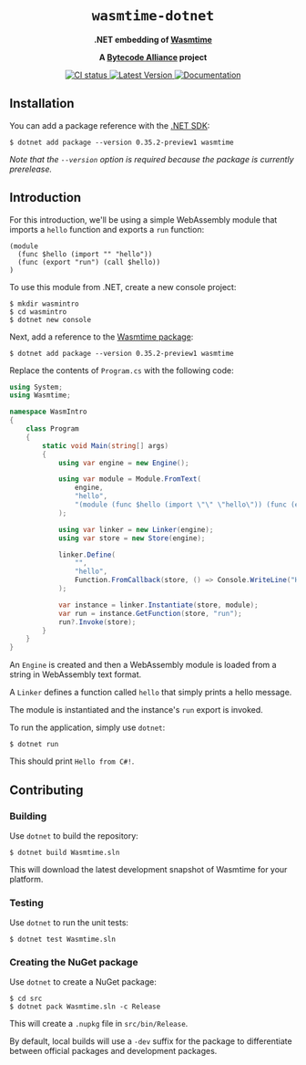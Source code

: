 <div align="center">
  <h1><code>wasmtime-dotnet</code></h1>

  <p>
    <strong>.NET embedding of
    <a href="https://github.com/bytecodealliance/wasmtime">Wasmtime</a></strong>
  </p>

  <strong>A <a href="https://bytecodealliance.org/">Bytecode Alliance</a> project</strong>

  <p>
    <a href="https://github.com/bytecodealliance/wasmtime-dotnet/actions?query=workflow%3ACI">
      <img src="https://github.com/bytecodealliance/wasmtime-dotnet/workflows/CI/badge.svg" alt="CI status"/>
    </a>
    <a href="https://www.nuget.org/packages/Wasmtime">
      <img src="https://img.shields.io/nuget/v/wasmtime" alt="Latest Version"/>
    </a>
    <a href="https://bytecodealliance.github.io/wasmtime-dotnet/">
      <img src="https://img.shields.io/badge/docs-main-green" alt="Documentation"/>
    </a>
  </p>

</div>

## Installation

You can add a package reference with the [.NET SDK](https://dotnet.microsoft.com/):

```text
$ dotnet add package --version 0.35.2-preview1 wasmtime
```

_Note that the `--version` option is required because the package is currently prerelease._

## Introduction

For this introduction, we'll be using a simple WebAssembly module that imports a `hello` function and exports a `run` function:

```wat
(module
  (func $hello (import "" "hello"))
  (func (export "run") (call $hello))
)
```

To use this module from .NET, create a new console project:

```
$ mkdir wasmintro
$ cd wasmintro
$ dotnet new console
```

Next, add a reference to the [Wasmtime package](https://www.nuget.org/packages/Wasmtime):

```
$ dotnet add package --version 0.35.2-preview1 wasmtime
```

Replace the contents of `Program.cs` with the following code:

```c#
using System;
using Wasmtime;

namespace WasmIntro
{
    class Program
    {
        static void Main(string[] args)
        {
            using var engine = new Engine();

            using var module = Module.FromText(
                engine,
                "hello",
                "(module (func $hello (import \"\" \"hello\")) (func (export \"run\") (call $hello)))"
            );

            using var linker = new Linker(engine);
            using var store = new Store(engine);

            linker.Define(
                "",
                "hello",
                Function.FromCallback(store, () => Console.WriteLine("Hello from C#!"))
            );

            var instance = linker.Instantiate(store, module);
            var run = instance.GetFunction(store, "run");
            run?.Invoke(store);
        }
    }
}
```

An `Engine` is created and then a WebAssembly module is loaded from a string in WebAssembly text format.

A `Linker` defines a function called `hello` that simply prints a hello message.

The module is instantiated and the instance's `run` export is invoked.

To run the application, simply use `dotnet`:

```
$ dotnet run
```

This should print `Hello from C#!`.

## Contributing

### Building

Use `dotnet` to build the repository:

```
$ dotnet build Wasmtime.sln
```

This will download the latest development snapshot of Wasmtime for your platform.

### Testing

Use `dotnet` to run the unit tests:

```
$ dotnet test Wasmtime.sln
```

### Creating the NuGet package

Use `dotnet` to create a NuGet package:

```
$ cd src
$ dotnet pack Wasmtime.sln -c Release
```

This will create a `.nupkg` file in `src/bin/Release`.

By default, local builds will use a `-dev` suffix for the package to differentiate between official packages and development packages.
